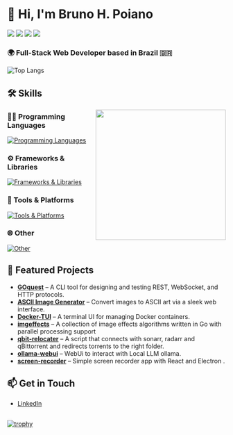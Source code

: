 # 👋 Hi, I'm Bruno H. Poiano
[<img src="https://img.shields.io/badge/FrontEnd-blue"/>](#)
[<img src="https://img.shields.io/badge/BackEnd-blue"/>](#)
[<img src="https://img.shields.io/badge/Tests-blue"/>](#)
[<img src="https://img.shields.io/badge/Automation-blue"/>](#)

### 🌍 Full-Stack Web Developer based in Brazil 🇧🇷

![Top Langs](https://github-readme-stats.vercel.app/api/top-langs/?username=BrunoPoiano&layout=compact&theme=radical)

## 🛠 Skills

<img src="https://media.giphy.com/media/M9gbBd9nbDrOTu1Mqx/giphy.gif" min-width="300px" max-width="300px" width="300px" align="right" />

### 🧑‍💻 Programming Languages
[![Programming Languages](https://skillicons.dev/icons?i=js,ts,php,go)](https://skillicons.dev)

### ⚙️ Frameworks & Libraries
[![Frameworks & Libraries](https://skillicons.dev/icons?i=vue,react,laravel,nodejs)](https://skillicons.dev)

### 🔧 Tools & Platforms
[![Tools & Platforms](https://skillicons.dev/icons?i=docker,github,linux,postman,neovim,dbeaver)](https://skillicons.dev)

### 🌐 Other
[![Other](https://skillicons.dev/icons?i=html,css,mysql,postgres,mongodb)](https://skillicons.dev)


## 🚀 Featured Projects

- [**GOquest**](https://github.com/BrunoPoiano/goquest) – A CLI tool for designing and testing REST, WebSocket, and HTTP protocols.
- [**ASCII Image Generator**](https://github.com/BrunoPoiano/ascii-image-generator) – Convert images to ASCII art via a sleek web interface.
- [**Docker-TUI**](https://github.com/BrunoPoiano/docker-tui) – A terminal UI for managing Docker containers.
- [**imgeffects**](https://github.com/BrunoPoiano/imgeffects) – A collection of image effects algorithms written in Go with parallel processing support 
- [**qbit-relocater**](https://github.com/BrunoPoiano/qbit-relocater) – A script that connects with sonarr, radarr and qBittorrent and redirects torrents to the right folder.
- [**ollama-webui**](https://github.com/BrunoPoiano/ollama-webui) – WebUi to interact with Local LLM ollama.
- [**screen-recorder**](https://github.com/BrunoPoiano/screen-recorder) – Simple screen recorder app with React and Electron . 

## 📫 Get in Touch 

- [LinkedIn](https://www.linkedin.com/in/brunopoiano/)

##
[![trophy](https://github-profile-trophy.vercel.app/?username=BrunoPoiano&theme=gruvbox)](https://github.com/ryo-ma/github-profile-trophy)
